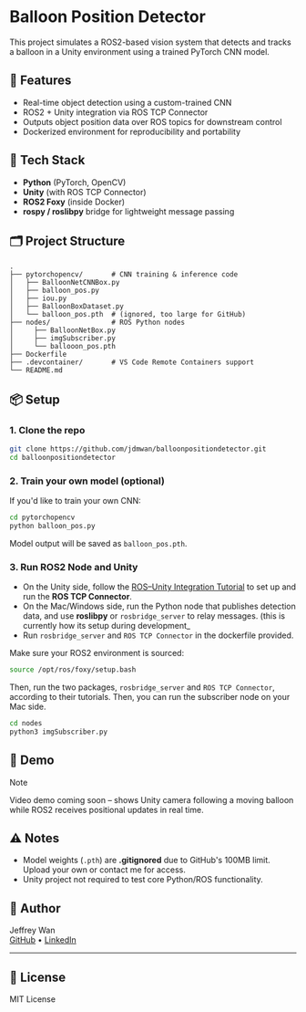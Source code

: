 # Balloon Position Detector

This project simulates a ROS2-based vision system that detects and tracks a balloon in a Unity environment using a trained PyTorch CNN model.

## 🚀 Features

- Real-time object detection using a custom-trained CNN
- ROS2 + Unity integration via ROS TCP Connector
- Outputs object position data over ROS topics for downstream control
- Dockerized environment for reproducibility and portability

## 🧠 Tech Stack

- **Python** (PyTorch, OpenCV)
- **Unity** (with ROS TCP Connector)
- **ROS2 Foxy** (inside Docker)
- **rospy / roslibpy** bridge for lightweight message passing

## 🗂️ Project Structure

```
.
├── pytorchopencv/       # CNN training & inference code
│   ├── BalloonNetCNNBox.py
│   ├── balloon_pos.py
│   ├── iou.py
│   ├── BalloonBoxDataset.py
│   └── balloon_pos.pth  # (ignored, too large for GitHub)
├── nodes/               # ROS Python nodes
│     ├── BalloonNetBox.py
│     ├── imgSubscriber.py
│     └── ballooon_pos.pth
├── Dockerfile
├── .devcontainer/       # VS Code Remote Containers support
└── README.md
```

## 📦 Setup

### 1. Clone the repo

```bash
git clone https://github.com/jdmwan/balloonpositiondetector.git
cd balloonpositiondetector
```

### 2. Train your own model (optional)

If you'd like to train your own CNN:
```bash
cd pytorchopencv
python balloon_pos.py
```

Model output will be saved as `balloon_pos.pth`.

### 3. Run ROS2 Node and Unity

- On the Unity side, follow the [ROS–Unity Integration Tutorial](https://github.com/Unity-Technologies/ROS-TCP-Connector) to set up and run the **ROS TCP Connector**.
- On the Mac/Windows side, run the Python node that publishes detection data, and use **roslibpy** or `rosbridge_server` to relay messages. (this is currently how its setup during development_
- Run `rosbridge_server` and `ROS TCP Connector` in the dockerfile provided.

Make sure your ROS2 environment is sourced:

```bash
source /opt/ros/foxy/setup.bash
```

Then, run the two packages, `rosbridge_server` and `ROS TCP Connector`, according to their tutorials. Then, you can run the subscriber node on your Mac side.

```bash
cd nodes
python3 imgSubscriber.py
```
## 🎥 Demo

> [!NOTE]  
> Video demo coming soon – shows Unity camera following a moving balloon while ROS2 receives positional updates in real time.

## ⚠️ Notes

- Model weights (`.pth`) are **.gitignored** due to GitHub's 100MB limit. Upload your own or contact me for access.
- Unity project not required to test core Python/ROS functionality.

## 💬 Author

Jeffrey Wan  
[GitHub](https://github.com/jdmwan) • [LinkedIn](https://www.linkedin.com/in/your-link-here/)  

---

## 📄 License

MIT License
